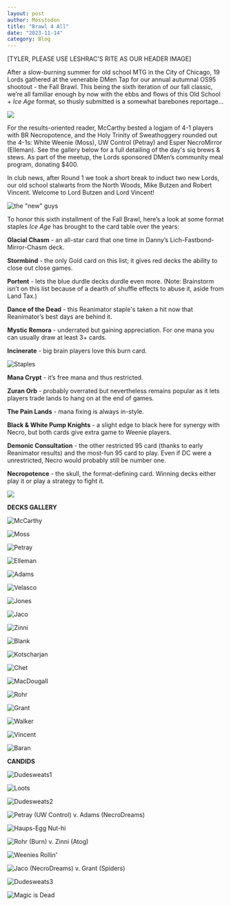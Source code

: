 ```yaml
---
layout: post
author: Mosstodon
title: "Brawl 4 All"
date: "2023-11-14"
category: Blog
---
```


[TYLER, PLEASE USE LESHRAC'S RITE AS OUR HEADER IMAGE]

After a slow-burning summer for old school MTG in the City of Chicago, 19 Lords gathered at the venerable DMen Tap for our annual autumnal OS95 shootout - the Fall Brawl. This being the sixth iteration of our fall classic, we’re all familiar enough by now with the ebbs and flows of this Old School + _Ice Age_ format, so thusly submitted is a somewhat barebones reportage...

![](assets/images/fallbrawl6/fb6.jpeg)

For the results-oriented reader, McCarthy bested a logjam of 4-1 players with BR Necropotence, and the Holy Trinity of Sweathoggery rounded out the 4-1s: White Weenie (Moss), UW Control (Petray) and Esper NecroMirror (Elleman). See the gallery below for a full detailing of the day's siq brews & stews. As part of the meetup, the Lords sponsored DMen’s community meal program, donating $400.

In club news, after Round 1 we took a short break to induct two new Lords, our old school stalwarts from the North Woods, Mike Butzen and Robert Vincent. Welcome to Lord Butzen and Lord Vincent!

![the "new" guys](/assets/images/fallbrawl6/newlords.jpg)

To honor this sixth installment of the Fall Brawl, here’s a look at some format staples _Ice Age_ has brought to the card table over the years:

**Glacial Chasm** - an all-star card that one time in Danny’s Lich-Fastbond-Mirror-Chasm deck.

**Stormbind** - the only Gold card on this list; it gives red decks the ability to close out close games.

**Portent** - lets the blue durdle decks durdle even more. (Note: Brainstorm isn’t on this list because of a dearth of shuffle effects to abuse it, aside from Land Tax.) 

**Dance of the Dead** - this Reanimator staple's taken a hit now that Reanimator’s best days are behind it.

**Mystic Remora** - underrated but gaining appreciation. For one mana you can usually draw at least 3+ cards.

**Incinerate** - big brain players love this burn card.

![Staples](/assets/images/fallbrawl6/staples.jpg)
   
**Mana Crypt** - it’s free mana and thus restricted.

**Zuran Orb** - probably overrated but nevertheless remains popular as it lets players trade lands to hang on at the end of games.

**The Pain Lands** - mana fixing is always in-style.

**Black & White Pump Knights** - a slight edge to black here for synergy with Necro, but both cards give extra game to Weenie players.

**Demonic Consultation** - the other restricted 95 card (thanks to early Reanimator results) and the most-fun 95 card to play. Even if DC were a unrestricted, Necro would probably still be number one.

**Necropotence** - the skull, the format-defining card. Winning decks either play it or play a strategy to fight it.

![](/assets/images/fallbrawl6/standings.jpg)

**DECKS GALLERY**

![McCarthy](/assets/images/fallbrawl6/fallbrawl6decklists/01mccarthy.jpg)

![Moss](/assets/images/fallbrawl6/fallbrawl6decklists/02moss.jpg)

![Petray](/assets/images/fallbrawl6/fallbrawl6decklists/03petray.jpg)

![Elleman](/assets/images/fallbrawl6/fallbrawl6decklists/04elleman.jpg)

![Adams](/assets/images/fallbrawl6/fallbrawl6decklists/05adams.jpg)

![Velasco](/assets/images/fallbrawl6/fallbrawl6decklists/06velasco.jpg)

![Jones](/assets/images/fallbrawl6/fallbrawl6decklists/07jones.jpg)

![Jaco](/assets/images/fallbrawl6/fallbrawl6decklists/08jaco.jpg)

![Zinni](/assets/images/fallbrawl6/fallbrawl6decklists/09zinni.jpg/)

![Blank](/assets/images/fallbrawl6/fallbrawl6decklists/10blank.jpg/)

![Kotscharjan](/assets/images/fallbrawl6/fallbrawl6decklists/11kotscharjan.jpg/)

![Chet](/assets/images/fallbrawl6/fallbrawl6decklists/12chet.jpg/)

![MacDougall](/assets/images/fallbrawl6/fallbrawl6decklists/13macdougall.jpg/)

![Rohr](/assets/images/fallbrawl6/fallbrawl6decklists/14rohr.jpg/)

![Grant](/assets/images/fallbrawl6/fallbrawl6decklists/15grant.jpg/)

![Walker](/assets/images/fallbrawl6/fallbrawl6decklists/16walker.jpg/)

![Vincent](/assets/images/fallbrawl6/fallbrawl6decklists/18vincent.JPG/)

![Baran](/assets/images/fallbrawl6/fallbrawl6decklists/19baran.JPG/)

**CANDIDS**

![Dudesweats1](/assets/images/fallbrawl6/dudes1.jpg/)

![Loots](/assets/images/fallbrawl6/loots.jpg)

![Dudesweats2](/assets/images/fallbrawl6/dudes2.jpg/)

![Petray (UW Control) v. Adams (NecroDreams)](/assets/images/fallbrawl6/petrayadams.jpg/)

![Haups-Egg Nut-hi](/assets/images/fallbrawl6/haups.jpg/)

![Rohr (Burn) v. Zinni (Atog)](/assets/images/fallbrawl6/rohrzinni.jpg/)

![Weenies Rollin'](/assets/images/fallbrawl6/weenie.jpg/)

![Jaco (NecroDreams) v. Grant (Spiders)](/assets/images/fallbrawl6/jacogrant.jpg/)

![Dudesweats3](/assets/images/fallbrawl6/pregame.jpg/)

![Magic is Dead](/assets/images/fallbrawl6/magicisdead.jpg/)
